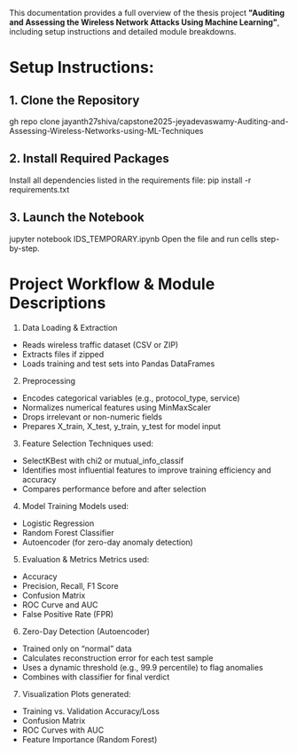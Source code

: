 This documentation provides a full overview of the thesis project **"Auditing and Assessing the Wireless Network Attacks Using Machine Learning"**, including setup instructions and detailed module breakdowns.
 
# Setup Instructions:
## 1. Clone the Repository
gh repo clone jayanth27shiva/capstone2025-jeyadevaswamy-Auditing-and-Assessing-Wireless-Networks-using-ML-Techniques

## 2. Install Required Packages
Install all dependencies listed in the requirements file:
pip install -r requirements.txt

## 3. Launch the Notebook
jupyter notebook IDS_TEMPORARY.ipynb
Open the file and run cells step-by-step.

# Project Workflow & Module Descriptions
1. Data Loading & Extraction
- Reads wireless traffic dataset (CSV or ZIP)
- Extracts files if zipped
- Loads training and test sets into Pandas DataFrames

2. Preprocessing
- Encodes categorical variables (e.g., protocol_type, service)
- Normalizes numerical features using MinMaxScaler
- Drops irrelevant or non-numeric fields
- Prepares X_train, X_test, y_train, y_test for model input

3. Feature Selection
Techniques used:
- SelectKBest with chi2 or mutual_info_classif
- Identifies most influential features to improve training efficiency and accuracy
- Compares performance before and after selection

4. Model Training
Models used:
- Logistic Regression
- Random Forest Classifier
- Autoencoder (for zero-day anomaly detection)

5. Evaluation & Metrics
Metrics used:
- Accuracy
- Precision, Recall, F1 Score
- Confusion Matrix
- ROC Curve and AUC
- False Positive Rate (FPR)

6. Zero-Day Detection (Autoencoder)
- Trained only on “normal” data
- Calculates reconstruction error for each test sample
- Uses a dynamic threshold (e.g., 99.9 percentile) to flag anomalies
- Combines with classifier for final verdict

7. Visualization 
Plots generated:
- Training vs. Validation Accuracy/Loss 
- Confusion Matrix 
- ROC Curves with AUC
- Feature Importance (Random Forest)
